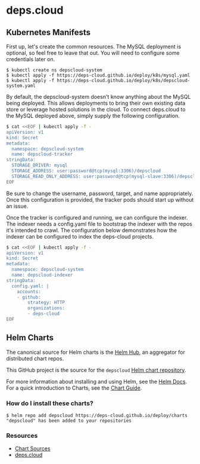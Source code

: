 # deps.cloud

## Kubernetes Manifests

First up, let's create the common resources.
The MySQL deployment is optional, so feel free to leave that out.
You will need to configure some credentials later on.

```
$ kubectl create ns depscloud-system
$ kubectl apply -f https://deps-cloud.github.io/deploy/k8s/mysql.yaml
$ kubectl apply -f https://deps-cloud.github.io/deploy/k8s/depscloud-system.yaml
```

By default, the depscloud-system doesn't know anything about the MySQL being deployed.
This allows deployments to bring their own existing data store or leverage hosted solutions in the cloud.
To connect deps.cloud to the MySQL deployed above, simply supply the following configuration.

```bash
$ cat <<EOF | kubectl apply -f -
apiVersion: v1
kind: Secret
metadata:
  namespace: depscloud-system
  name: depscloud-tracker
stringData:
  STORAGE_DRIVER: mysql
  STORAGE_ADDRESS: user:password@tcp(mysql:3306)/depscloud
  STORAGE_READ_ONLY_ADDRESS: user:password@tcp(mysql-slave:3306)/depscloud
EOF
```

Be sure to change the username, password, target, and name appropriately.
Once this configuration is provided, the tracker pods should start up without an issue.

Once the tracker is configured and running, we can configure the indexer.
The indexer needs a config.yaml file to bootstrap the indexer with the repos it's intended to crawl.
The configuration below demonstrates how the indexer can be configured to index the deps-cloud projects.

```bash
$ cat <<EOF | kubectl apply -f -
apiVersion: v1
kind: Secret
metadata:
  namespace: depscloud-system
  name: depscloud-indexer
stringData:
  config.yaml: |
    accounts:
    - github:
        strategy: HTTP
        organizations:
        - deps-cloud
EOF
```

## Helm Charts

The canonical source for Helm charts is the [Helm Hub](https://hub.helm.sh/), an aggregator for distributed chart repos.

This GitHub project is the source for the `depscloud` [Helm chart repository](https://v3.helm.sh/docs/topics/chart_repository/).

For more information about installing and using Helm, see the [Helm Docs](https://helm.sh/docs/).
For a quick introduction to Charts, see the [Chart Guide](https://helm.sh/docs/topics/charts/).

### How do I install these charts?

```
$ helm repo add depscloud https://deps-cloud.github.io/deploy/charts
"depscloud" has been added to your repositories
```

### Resources

* [Chart Sources](https://github.com/deps-cloud/deploy)
* [deps.cloud](https://deps.cloud)
